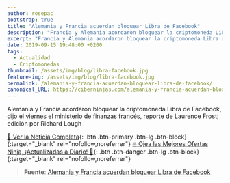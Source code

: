 ```yaml
---
author: rosepac
bootstrap: true
title: "Alemania y Francia acuerdan bloquear Libra de Facebook"
description: "Francia y Alemania acordaron bloquear la criptomoneda Libra de Facebook, dijo el viernes el ministerio de finanzas francés, por Laurence Frost; edición por Richard Lough"
excerpt: "Francia y Alemania acordaron bloquear la criptomoneda Libra de Facebook, dijo el viernes el ministerio de finanzas francés, por Laurence Frost; edición por Richard Lough"
date: 2019-09-15 19:48:00 +0200
tags:
  - Actualidad
  - Criptomonedas
thumbnail: /assets/img/blog/libra-facebook.jpg
feature-img: /assets/img/blog/libra-facebook.jpg
permalink: /alemania-y-francia-acuerdan-bloquear-libra-de-facebook/
canonical_URL: https://ciberninjas.com/alemania-y-francia-acuerdan-bloquear-libra-de-facebook/
---
```


Alemania y Francia acordaron bloquear la criptomoneda Libra de Facebook, dijo el viernes el ministerio de finanzas franc&eacute;s, reporte de Laurence Frost; edici&oacute;n por Richard Lough

[📰 Ver la Noticia Completa](https://www.reuters.com/article/us-facebook-cryptocurrency-france-german/france-and-germany-agree-to-block-facebooks-libra-idUSKCN1VY1XU){: .btn .btn-primary .btn-lg .btn-block}{:target="_blank" rel="nofollow,noreferrer"}
[🔥 Ojea las Mejores Ofertas Ninja, ¡Actualizadas a Diario! 🎁](https://www.amazon.es/shop/cibercursos){: .btn .btn-danger .btn-lg .btn-block}{:target="_blank" rel="nofollow,noreferrer"}

> **Fuente**\: [Alemania y Francia acuerdan bloquear Libra de Facebook](https://www.reuters.com/article/us-facebook-cryptocurrency-france-german/france-and-germany-agree-to-block-facebooks-libra-idUSKCN1VY1XU "Francia y Alemania acordaron bloquear la criptomoneda Libra de Facebook, dijo el viernes el ministerio de finanzas francés, por Laurence Frost; edición por Richard Lough")